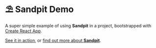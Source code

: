 ⛱ Sandpit Demo
===============

A super simple example of using **Sandpit** in a project, bootstrapped with [Create React App](https://github.com/facebookincubator/create-react-app).

[See it in action](https://sandpit-demo.surge.sh/), or [find out more about **Sandpit**](https://sandpitjs.com).
